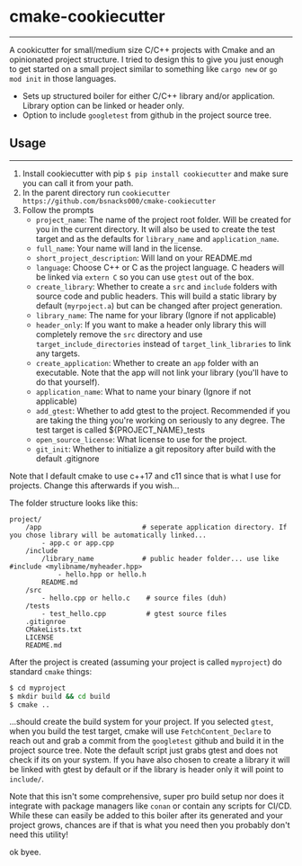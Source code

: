 # cmake-cookiecutter 
-----------------

A cookicutter for small/medium size C/C++ projects with Cmake and an opinionated project structure. I tried to design this to give you just enough to get started on a small project similar to something like `cargo new` or `go mod init` in those languages.

* Sets up structured boiler for either C/C++ library and/or application. Library option can be linked or header only. 
* Option to include `googletest` from github in the project source tree.

## Usage 
-------

1. Install cookiecutter with pip `$ pip install cookiecutter` and make sure you can call it from your path. 
2. In the parent directory run `cookiecutter https://github.com/bsnacks000/cmake-cookiecutter` 
3. Follow the prompts 
    * `project_name`: The name of the project root folder. Will be created for you in the current directory. It will also be used to create the test target and as the defaults for `library_name` and `application_name`. 
    * `full_name`: Your name will land in the license.
    * `short_project_description`: Will land on your README.md 
    * `language`: Choose C++ or C as the project language. C headers will be linked via `extern C` so you can use `gtest` out of the box. 
    * `create_library`: Whether to create a `src` and `include` folders with source code and public headers. This will build a static library by default (`myrpoject.a`) but can be changed after project generation.
    * `library_name`: The name for your library (Ignore if not applicable)
    * `header_only`: If you want to make a header only library this will completely remove the `src` directory and use `target_include_directories` instead of `target_link_libraries` to link any targets. 
    * `create_application`: Whether to create an `app` folder with an executable. Note that the app will not link your library (you'll have to do that yourself).
    * `application_name`: What to name your binary (Ignore if not applicable)
    * `add_gtest`: Whether to add gtest to the project. Recommended if you are taking the thing you're working on seriously to any degree. The test target is called ${PROJECT_NAME}_tests
    * `open_source_license`: What license to use for the project.  
    * `git_init`: Whether to initialize a git repository after build with the default .gitignore

Note that I default cmake to use c++17 and c11 since that is what I use for projects. Change this afterwards if you wish... 

The folder structure looks like this: 
```
project/ 
    /app                         # seperate application directory. If you chose library will be automatically linked...
        - app.c or app.cpp 
    /include
        /library_name            # public header folder... use like #include <mylibname/myheader.hpp>
            - hello.hpp or hello.h    
        README.md
    /src 
        - hello.cpp or hello.c    # source files (duh)
    /tests 
        - test_hello.cpp          # gtest source files 
    .gitignroe 
    CMakeLists.txt 
    LICENSE 
    README.md 
```

After the project is created (assuming your project is called `myproject`) do standard `cmake` things:
```bash 
$ cd myproject
$ mkdir build && cd build 
$ cmake .. 
``` 
...should create the build system for your project. If you selected `gtest`, when you build the test target, cmake will use `FetchContent_Declare` to reach out and grab a commit from the `googletest` github and build it in the project source tree. Note the default script just grabs gtest and does not check if its on your system. If you have also chosen to create a library it will be linked with gtest by default or if the library is header only it will point to `include/`. 

Note that this isn't some comprehensive, super pro build setup nor does it integrate with package managers like `conan` or contain any scripts for CI/CD. While these can easily be added to this boiler after its generated and your project grows, chances are if that is what you need then you probably don't need this utility! 

ok byee.